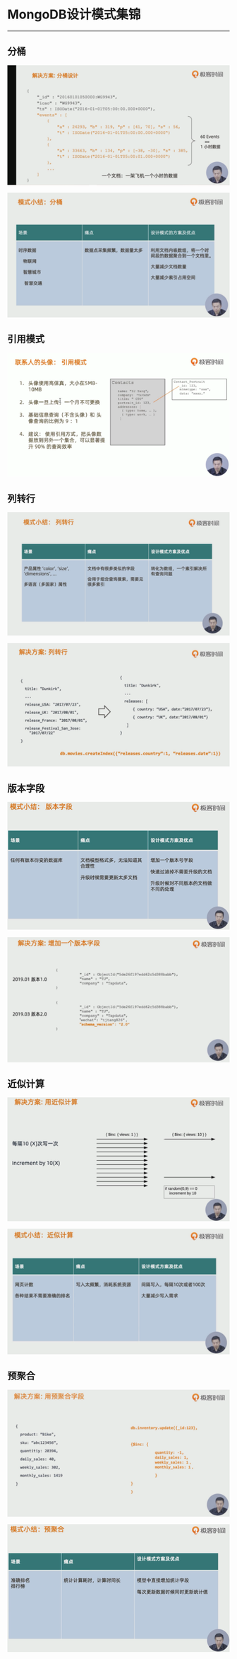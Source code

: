 # MongoDB设计模式集锦

---

## 分桶

![](image/2022-07-11-20-17-54.png)

![](image/2022-07-11-20-18-30.png)

## 引用模式
![](image/2022-07-11-20-19-52.png)

## 列转行
![](image/2022-07-11-20-20-19.png)

![](image/2022-07-11-20-20-43.png)

## 版本字段
![](image/2022-07-11-20-21-10.png)

![](image/2022-07-11-20-21-35.png)

## 近似计算
![](image/2022-07-11-20-21-56.png)

![](image/2022-07-11-20-22-13.png)

## 预聚合

![](image/2022-07-11-20-22-31.png)

![](image/2022-07-11-20-22-52.png)